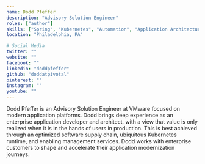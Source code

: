 ```yaml
---
name: Dodd Pfeffer
description: "Advisory Solution Engineer"
roles: ["author"]
skills: ["Spring", "Kubernetes", "Automation", "Application Architecture", "Agile Delivery"]
location: "Philadelphia, PA"

# Social Media
twitter: ""
website: ""
facebook: ""
linkedin: "doddpfeffer"
github: "doddatpivotal"
pinterest: ""
instagram: ""
youtube: ""
---
```

<!-- markdownlint-disable MD041-->
Dodd Pfeffer is an Advisory Solution Engineer at VMware focused on modern application platforms. Dodd brings deep experience as an enterprise application developer and architect, with a view that value is only realized when it is in the hands of users in production. This is best achieved through an optimized software supply chain, ubiquitous Kubernetes runtime, and enabling management services. Dodd works with enterprise customers to shape and accelerate their application modernization journeys.
